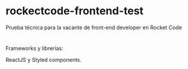 # rockectcode-frontend-test
Prueba técnica para la vacante de front-end developer en Rocket Code
#
Frameworks y librerías:

ReactJS y Styled components. 
